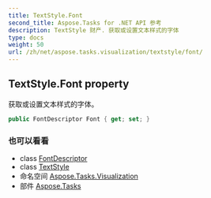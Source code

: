 ```yaml
---
title: TextStyle.Font
second_title: Aspose.Tasks for .NET API 参考
description: TextStyle 财产. 获取或设置文本样式的字体
type: docs
weight: 50
url: /zh/net/aspose.tasks.visualization/textstyle/font/
---
```

## TextStyle.Font property

获取或设置文本样式的字体。

```csharp
public FontDescriptor Font { get; set; }
```

### 也可以看看

* class [FontDescriptor](../../fontdescriptor/)
* class [TextStyle](../)
* 命名空间 [Aspose.Tasks.Visualization](../../textstyle/)
* 部件 [Aspose.Tasks](../../../)


